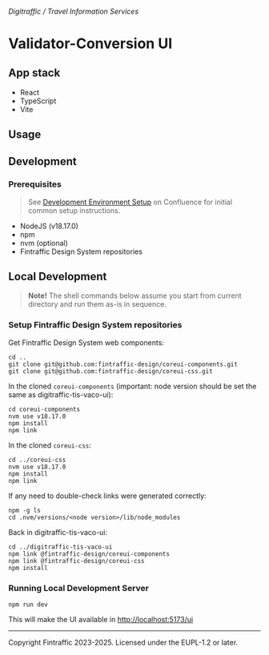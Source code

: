 ###### Digitraffic / Travel Information Services

# Validator-Conversion UI

## App stack

- React
- TypeScript
- Vite

## Usage

## Development

### Prerequisites

> See [Development Environment Setup](https://finrail.atlassian.net/wiki/spaces/VACO1/pages/2720825453/Development+Environment+Setup)
> on Confluence for initial common setup instructions.

- NodeJS (v18.17.0)
- npm
- nvm (optional)
- Fintraffic Design System repositories

## Local Development

> **Note!** The shell commands below assume you start from current directory and run them as-is in sequence.

### Setup Fintraffic Design System repositories
 
Get Fintraffic Design System web components:
```shell
cd ..
git clone git@github.com:fintraffic-design/coreui-components.git
git clone git@github.com:fintraffic-design/coreui-css.git
```

In the cloned `coreui-components` (important: node version should be set the same as digitraffic-tis-vaco-ui):
```shell
cd coreui-components
nvm use v18.17.0
npm install
npm link
```

In the cloned `coreui-css`:
```shell
cd ../coreui-css
nvm use v18.17.0
npm install
npm link
```

If any need to double-check links were generated correctly:
```
npm -g ls
cd .nvm/versions/<node version>/lib/node_modules
```

Back in digitraffic-tis-vaco-ui:
```shell
cd ../digitraffic-tis-vaco-ui
npm link @fintraffic-design/coreui-components
npm link @fintraffic-design/coreui-css
npm install
```

### Running Local Development Server

```shell
npm run dev
```
This will make the UI available in [http://localhost:5173/ui](http://localhost:5173/ui)

---

Copyright Fintraffic 2023-2025. Licensed under the EUPL-1.2 or later.

[gtfs]: https://gtfs.org/
[netex-nordic]: https://enturas.atlassian.net/wiki/spaces/PUBLIC/pages/728891481/Nordic+NeTEx+Profile
